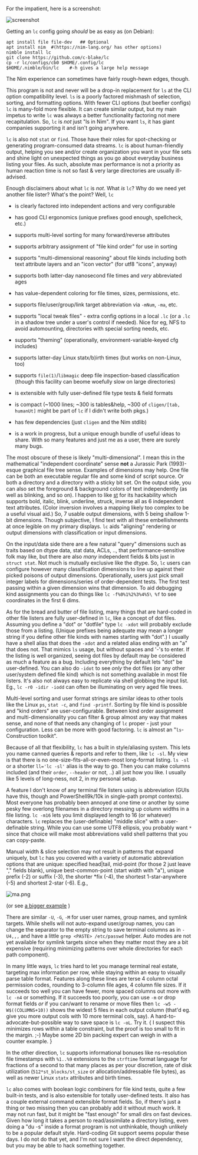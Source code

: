 For the impatient, here is a screenshot:

![screenshot](https://raw.githubusercontent.com/c-blake/lc/master/screenshots/main.png)

Getting an `lc` config going *should* be as easy as (on Debian):
```
apt install file file-dev   ## Optional
apt install nim  #(https://nim-lang.org/ has other options)
nimble install lc
git clone https://github.com/c-blake/lc
cp -r lc/configs/cb0 $HOME/.config/lc
$HOME/.nimble/bin/lc    #-h gives a large help message
```
The Nim experience can sometimes have fairly rough-hewn edges, though.

This program is not and never will be a drop-in replacement for `ls` at the CLI
option compatibility level.  `ls` is a poorly factored mishmash of selection,
sorting, and formatting options.  With fewer CLI options (but beefier configs)
`lc` is many-fold more flexible.  It can create similar output, but my main
impetus to write `lc` was always a better functionality factoring not mere
recapitulation.  So, `lc` is *not* just "ls in Nim".  If you want `ls`, it has
giant companies supporting it and isn't going anywhere.

`lc` is also not `stat` or `find`.  Those have their roles for spot-checking or
generating program-consumed data streams.  `lc` is about human-friendly output,
helping you see and/or create organization you want in your file sets and shine
light on unexpected things as you go about everyday business listing your files.
As such, absolute max performance is not a priority as human reaction time is
not so fast & very large directories are usually ill-advised.

Enough disclaimers about what `lc` is *not*.  What *is* `lc`?  Why do we need
yet another file lister?  What's the point?  Well, `lc`

 - is clearly factored into independent actions and very configurable

 - has good CLI ergonomics (unique prefixes good enough, spellcheck, etc.)

 - supports multi-level sorting for many forward/reverse attributes

 - supports arbitrary assignment of "file kind order" for use in sorting

 - supports "multi-dimensional reasoning" about file kinds including both
   text attribute layers and an "icon vector" (for utf8 "icons", anyway)

 - supports both latter-day nanosecond file times and *very* abbreviated ages

 - has value-dependent coloring for file times, sizes, permissions, etc.

 - supports file/user/group/link target abbreviation via `-mNum`, `-ma`, etc.

 - supports "local tweak files" - extra config options in a local `.lc` (or a
   `.lc` in a shadow tree under a user's control if needed).  Nice for eg, NFS
   to avoid automounting, directories with special sorting needs, etc.

 - supports "theming" (operationally, environment-variable-keyed cfg includes)

 - supports latter-day Linux statx/b)irth times (but works on non-Linux, too)

 - supports `file(1)`/`libmagic` deep file inspection-based classification
   (though this facility can beome woefully slow on large directories)

 - is extensible with fully user-defined file type tests & field formats

 - is compact (~1000 lines; ~300 is tables&help, ~300 of `cligen/[tab, humanUt]`
               might be part of `lc` if I didn't write both pkgs.)

 - has few dependencies (just `cligen` and the Nim stdlib)

 - is a work in progress, but a unique enough bundle of useful ideas to share.
   With so many features and just me as a user, there are surely many bugs.

The most obscure of these is likely "multi-dimensional".  I mean this in the
mathematical "independent coordinate" sense **not** a Jurassic Park (1993)-esque
graphical file tree sense.  Examples of dimensions may help.  One file can be
both an executable regular file and some kind of script source.  Or both a
directory and a directory with a sticky bit set.  On the output side, you can
also set the foreground & background colors of text independently (as well as
blinking, and so on).  I happen to like [st](https://git.suckless.org/st/) for
its hackability which supports bold, italic, blink, underline, struck, inverse
all as 6 independent text attributes. (Color inversion involves a mapping likely
too complex to be a useful visual aid.)  So, 7 usable output dimensions, with 5
being shallow 1-bit dimensions.  Though subjective, I find text with all these
embellishments at once legible on my primary displays.  `lc` aids "aligning"
rendering or output dimensions with classification or input dimensions.

On the input/data side there are a few natural "query" dimensions such as traits
based on dtype data, stat data, ACLs, .., that performance-sensitive folk may
like, but there are also *many* independent fields & bits just in `struct stat`.
Not much is mutually exclusive like the dtype.  So, `lc` users can configure
however many classification dimensions to line up against their picked poisons
of output dimensions.  Operationally, users just pick small integer labels for
dimensions/series of order-dependent tests.  The first test passing within a
given dimension wins that dimension.  To aid debugging kind assignments you can
do things like `lc -f%0%1%2%3%4%5\ %f` to see coordinates in the first 6 dims.

As for the bread and butter of file listing, many things that are hard-coded in
other file listers are fully user-defined in `lc`, like a concept of dot files.
Assuming you define a "dot" or "dotfile" type `lc -xdot` will probably exclude
those from a listing.  (Unique prefixes being adequate may mean a longer string
if you define other file kinds with names starting with "dot".)  I usually have
a shell alias that does the `-xdot` and a related alias ending with an "a" that
does not.  That mimics `ls` usage, but without spaces and '-'s to enter.  If the
listing is well organized, seeing dot files by default may be considered as much
a feature as a bug.  Including everything by default lets "dot" be user-defined.
You can also do `-idot` to see *only* the dot files (or any other user/system
defined file kind) which is not something available in most file listers.  It's
also not always easy to replicate via shell globbing the input list.  Eg., `lc
-r0 -idir -iodd` can often be illuminating on very aged file trees.

Multi-level sorting and user format strings are similar ideas to other tools
like the Linux `ps`, `stat -c`, and `find -printf`.  Sorting by file kind is
possible and "kind orders" are user-configurable.  Between kind order assignment
and multi-dimensionality you can filter & group almost any way that makes sense,
and none of that needs any changing of `lc` proper - just your configuration.
Less can be more with good factoring.  `lc` is almost an "`ls`-Construction
toolkit".

Because of all that flexibility, `lc` has a built in style/aliasing system.
This lets you name canned queries & reports and refer to them, like `lc -sl`.
My view is that there is no one-size-fits-all-or-even-most long-format listing.
`ls -sl` or a shorter `ll='lc -sl'` alias is the way to go.  Then you can make
columns included (and their `order`, `--header` or not, ..) all just how you
like.  I usually like 5 levels of long-ness, not 2, in my personal setup.

A feature I don't know of any terminal file listers using is abbreviation (GUIs
have this, though and PowerShell9k/10k in single-path prompt contexts).  Most
everyone has probably been annoyed at one time or another by some pesky few
overlong filenames in a directory messing up column widths in a file listing.
`lc -m16` lets you limit displayed length to 16 (or whatever) characters.  `lc`
replaces the (user-definable) "middle slice" with a user-definable string.
While you can use some UTF8 ellipsis, you probably want `*` since that choice
will make most abbreviations valid shell patterns that you can copy-paste.

Manual width & slice selection may not result in patterns that expand uniquely,
but `lc` has you covered with a variety of automatic abbreviation options that
are unique: specified head|tail, mid-point (for those 2 just leave "," fields
blank), unique best-common-point (start width with "a"), unique prefix (-2) or
suffix (-3), the shorter \*fix (-4), the shortest 1-star-anywhere (-5) and
shortest 2-star (-6).  E.g.,

![ma.png](https://raw.githubusercontent.com/c-blake/lc/master/screenshots/ma.png)

(or see [a bigger example](https://htmlpreview.github.io/?https://raw.githubusercontent.com/c-blake/lc/master/screenshots/src-linux-script/progression.html) )

There are similar `-U`, `-G`, `-M` for user user names, group names, and symlink
targets.  While shells will not auto-expand user/group names, you can change the
separator to the empty string to save terminal columns as in `-U4,,,` and have a
little `grep <PASTE> /etc/passwd` helper.  Auto modes are not yet available for
symlink targets since when they matter most they are a bit expensive (requiring
minimizing patterns over whole directories for each path component).

In many little ways, `lc` tries hard to let you manage terminal real estate,
targeting max information per row, while staying within an easy to visually
parse table format.  Features along these lines are terse 4 column octal
permission codes, rounding to 3-column file ages, 4 column file sizes.  If it
succeeds too well you can have fewer, more spaced columns out more with `lc -n4`
or something.  If it succeeds too poorly, you can use `-m` or drop format fields
*or* if you can/want to rename or move files then `lc -w5 -W$((COLUMNS+10))`
shows the widest 5 files in each output column (that'd eg. give you more output
cols with 10 more terminal cols, say).  A hard-to-advocate-but-possible way to
save space is `lc -oL`.  Try it.  { I suspect this minimizes rows within a table
constraint, but the proof is too small to fit in the margin. ;-)  Maybe some 2D
bin packing expert can weigh in with a counter example. }

In the other direction, `lc` supports informational bonuses like ns-resolution
file timestamps with `%1..%9` extensions to the `strftime` format language for
fractions of a second to that many places as per your discretion, rate of disk
utilization (`512*st_blocks/st_size` or allocation/addressable file bytes),
as well as newer Linux `statx` attributes and birth times.

`lc` also comes with boolean logic combiners for file kind tests, quite a few
built-in tests, and is also extensible for totally user-defined tests.  It also
has a couple external command extensible format fields.  So, if there's just a
thing or two missing then you can probably add it without much work.  It may
not run fast, but it might be "fast enough" for small dirs on fast devices.
Given how long it takes a person to read/assimilate a directory listing, even
doing a "du -s" inside a format program is not unthinkable, though unlikely to
be a popular default style.  Hard-coding Git support seems popular these days.
I do not do that yet, and I'm not sure I want the direct dependency, but you may
be able to hack something together.
